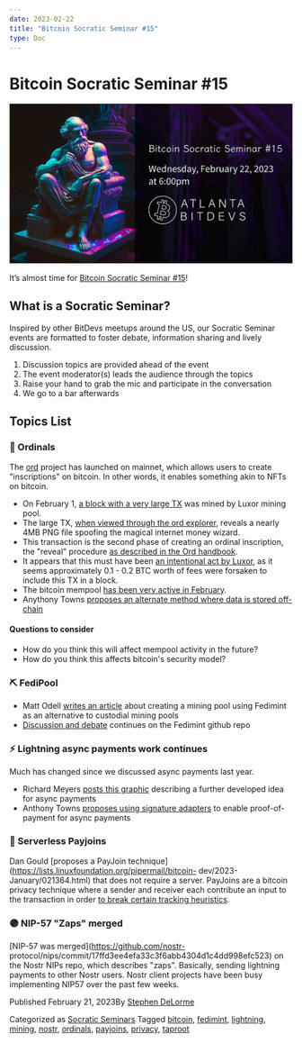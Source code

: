 ```yaml
---
date: 2023-02-22
title: "Bitcoin Socratic Seminar #15"
type: Doc
---
```

# Bitcoin Socratic Seminar #15

![](content/uploads/2023/02/ATLBitDevs_2023-02-22_socratic-1568x882.jpg)

It’s almost time for [Bitcoin Socratic Seminar
#15](https://www.meetup.com/atlantabitdevs/events/290912849/)!

## What is a Socratic Seminar?

Inspired by other BitDevs meetups around the US, our Socratic Seminar events
are formatted to foster debate, information sharing and lively discussion.

  1. Discussion topics are provided ahead of the event
  2. The event moderator(s) leads the audience through the topics
  3. Raise your hand to grab the mic and participate in the conversation
  4. We go to a bar afterwards

## Topics List

### 💎 Ordinals

The [ord](https://github.com/casey/ord) project has launched on mainnet, which
allows users to create "inscriptions" on bitcoin. In other words, it enables
something akin to NFTs on bitcoin.

  * On February 1, [a block with a very large TX](https://mempool.space/block/0000000000000000000515e202c8ae73c8155fc472422d7593af87aa74f2cf3d) was mined by Luxor mining pool.
  * The large TX, [when viewed through the ord explorer](https://ordinals.com/inscription/0301e0480b374b32851a9462db29dc19fe830a7f7d7a88b81612b9d42099c0aei0), reveals a nearly 4MB PNG file spoofing the magical internet money wizard.
  * This transaction is the second phase of creating an ordinal inscription, the "reveal" procedure [as described in the Ord handbook](https://docs.ordinals.com/inscriptions.html).
  * It appears that this must have been [an intentional act by Luxor](https://twitter.com/LuxorTechTeam/status/1620921129287430144), as it seems approximately 0.1 - 0.2 BTC worth of fees were forsaken to include this TX in a block.
  * The bitcoin mempool [has been very active in February](https://twitter.com/murchandamus/status/1625536375352074241).
  * Anythony Towns [proposes an alternate method where data is stored off-chain](https://lists.linuxfoundation.org/pipermail/bitcoin-dev/2023-February/021396.html)

#### Questions to consider

  * How do you think this will affect mempool activity in the future?
  * How do you think this affects bitcoin's security model?

### ⛏ FediPool

  * Matt Odell [writes an article](https://www.discreetlog.com/fedipool/) about creating a mining pool using Fedimint as an alternative to custodial mining pools
  * [Discussion and debate](https://github.com/fedimint/fedimint/discussions/1504) continues on the Fedimint github repo

### ⚡️ Lightning async payments work continues

Much has changed since we discussed async payments last year.

  * Richard Meyers [posts this graphic](https://gist.github.com/remyers/e0d2bedb7bc87371d1bdbbb6fff2edd1) describing a further developed idea for async payments
  * Anthony Towns [proposes using signature adapters](https://lists.linuxfoundation.org/pipermail/lightning-dev/2023-January/003831.html) to enable proof-of-payment for async payments

### 🙈 Serverless Payjoins

Dan Gould [proposes a PayJoin
technique](https://lists.linuxfoundation.org/pipermail/bitcoin-
dev/2023-January/021364.html) that does not require a server. PayJoins are a
bitcoin privacy technique where a sender and receiver each contribute an input
to the transaction in order [to break certain tracking
heuristics](https://bitcoinops.org/en/topics/payjoin/).

### 🟣 NIP-57 "Zaps" merged

[NIP-57 was merged](https://github.com/nostr-
protocol/nips/commit/17ffd3ee4efa33c3f6abb4304d1c4dd998efc523) on the Nostr
NIPs repo, which describes "zaps". Basically, sending lightning payments to
other Nostr users. Nostr client projects have been busy implementing NIP57
over the past few weeks.

Published February 21, 2023By [Stephen DeLorme](author/stephen/index.html)

Categorized as [Socratic Seminars](category/socratic-seminars/index.html)
Tagged [bitcoin](tag/bitcoin/index.html), [fedimint](tag/fedimint/index.html),
[lightning](tag/lightning/index.html), [mining](tag/mining/index.html),
[nostr](tag/nostr/index.html), [ordinals](tag/ordinals/index.html),
[payjoins](tag/payjoins/index.html), [privacy](tag/privacy/index.html),
[taproot](tag/taproot/index.html)

#